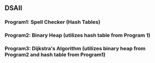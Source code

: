 ## DSAII
### Program1: Spell Checker (Hash Tables)
### Program2: Binary Heap (utilizes hash table from Program 1)
### Program3: Dijkstra's Algorithm (utilizes binary heap from Program2 and hash table from Program1)
